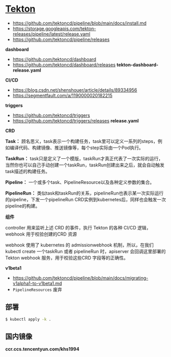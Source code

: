 # [Tekton](https://github.com/tektoncd/pipeline)

* https://github.com/tektoncd/pipeline/blob/main/docs/install.md
* https://storage.googleapis.com/tekton-releases/pipeline/latest/release.yaml
* https://github.com/tektoncd/pipeline/releases

**dashboard**

* https://github.com/tektoncd/dashboard
* https://github.com/tektoncd/dashboard/releases **tekton-dashboard-release.yaml**

**CI/CD**

* https://blog.csdn.net/shenshouer/article/details/89334956
* https://segmentfault.com/a/1190000020182215

**triggers**

* https://github.com/tektoncd/triggers
* https://github.com/tektoncd/triggers/releases **release.yaml**

**CRD**

**Task：** 顾名思义，task表示一个构建任务，task里可以定义一系列的steps，例如编译代码、构建镜像、推送镜像等，每个step实际由一个Pod执行。

**TaskRun：** task只是定义了一个模版，taskRun才真正代表了一次实际的运行，当然你也可以自己手动创建一个taskRun，taskRun创建出来之后，就会自动触发task描述的构建任务。

**Pipeline：** 一个或多个task、PipelineResource以及各种定义参数的集合。

**PipelineRun：** 类似task和taskRun的关系，pipelineRun也表示某一次实际运行的pipeline，下发一个pipelineRun CRD实例到kubernetes后，同样也会触发一次pipeline的构建。

**组件**

controller 用来监听上述 CRD 的事件，执行 Tekton 的各种 CI/CD 逻辑，webhook 用于校验创建的CRD 资源

webhook 使用了 kubernetes 的 admissionwebhook 机制，所以，在我们 kubectl create 一个taskRun 或者 pipelineRun 时，apiserver 会回调这里部署的 Tekton webhook 服务，用于校验这些CRD 字段等的正确性。

**v1beta1**

* https://github.com/tektoncd/pipeline/blob/main/docs/migrating-v1alpha1-to-v1beta1.md
* `PipelineResources` 废弃

## 部署

```bash
$ kubectl apply -k .
```

## 国内镜像

**ccr.ccs.tencentyun.com/khs1994**
